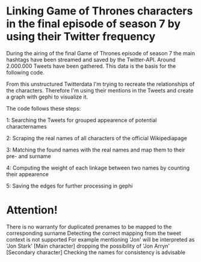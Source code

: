 # Linking Game of Thrones characters in the final episode of season 7 by using their Twitter frequency

During the airing of the final Game of Thrones episode of season 7 the main hashtags have been streamed and saved by the Twitter-API. Around 2.000.000 Tweets have been gathered. This data is the basis for the following code.

From this unstructured Twitterdata I'm trying to recreate the relationships of the characters. Therefore I'm using their mentions in the Tweets and create a graph with gephi to visualize it.

The code follows these steps:

1:
Searching the Tweets for grouped appearence of potential characternames

2:
Scraping the real names of all characters of the official Wikipediapage

3:
Matching the found names with the real names and map them to their pre- and surname

4:
Computing the weight of each linkage between two names by counting their appearence

5:
Saving the edges for further processing in gephi


# Attention!
There is no warranty for duplicated prenames to be mapped to the corresponding surname
Detecting the correct mapping from the tweet context is not supported
For example mentioning 'Jon'  will be interpreted as 'Jon Stark' [Main character] dropping the possibility of 'Jon Arryn' [Secondary character]
Checking the names for consistency is advisable
